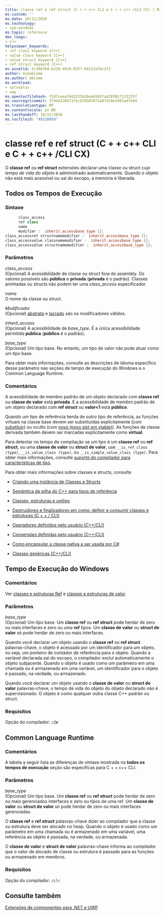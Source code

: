 ```yaml
---
title: classe ref e ref struct (C + + c++ CLI e C + + c++ /CLI CX) | Microsoft Docs
ms.custom: ''
ms.date: 10/12/2018
ms.technology:
- cpp-windows
ms.topic: reference
dev_langs:
- C++
helpviewer_keywords:
- ref class keyword [C++]
- value class keyword [C++]
- value struct keyword [C++]
- ref struct keyword [C++]
ms.assetid: 5c360764-b229-49c6-9357-66213afbc372
author: mikeblome
ms.author: mblome
ms.workload:
- cplusplus
- uwp
ms.openlocfilehash: f2d7ceea7dd3253b28eab5b5fad28381f115225f
ms.sourcegitcommit: 3f4e92266737ecb70507871e87dc8e2965ad7e04
ms.translationtype: MT
ms.contentlocale: pt-BR
ms.lasthandoff: 10/15/2018
ms.locfileid: "49328059"
---
```

# <a name="ref-class-and-ref-struct--ccli-and-ccx"></a>classe ref e ref struct (C + + c++ CLI e C + + c++ /CLI CX)

O **classe ref** ou **ref struct** extensões declarar uma classe ou struct cujo *tempo de vida do objeto* é administrado automaticamente. Quando o objeto não está mais acessível ou sai do escopo, a memória é liberada.

## <a name="all-runtimes"></a>Todos os Tempos de Execução

### <a name="syntax"></a>Sintaxe

```cpp
      class_access
      ref class
      name
      modifier :  inherit_accessbase_type {};
class_accessref structnamemodifier :  inherit_accessbase_type {};
class_accessvalue classnamemodifier :  inherit_accessbase_type {};
class_accessvalue structnamemodifier :  inherit_accessbase_type {};

```

### <a name="parameters"></a>Parâmetros

*class_access*<br/>
(Opcional) A acessibilidade de classe ou struct fora do assembly. Os valores possíveis são **pública** e **privada** (**privada** é o padrão). Classes aninhadas ou structs não podem ter uma *class_access* especificador.

*name*<br/>
O nome da classe ou struct.

*Modificador*<br/>
(Opcional) [abstrata](../windows/abstract-cpp-component-extensions.md) e [lacrado](../windows/sealed-cpp-component-extensions.md) são os modificadores válidos.

*inherit_access*<br/>
(Opcional) A acessibilidade de *base_type*. É a única acessibilidade permitida **pública** (**público** é o padrão).

*base_type*<br/>
(Opcional) Um tipo base. No entanto, um tipo de valor não pode atuar como um tipo base.

Para obter mais informações, consulte as descrições de idioma específico desse parâmetro nas seções de tempo de execução do Windows e o Common Language Runtime.

### <a name="remarks"></a>Comentários

A acessibilidade de membro padrão de um objeto declarado com **classe ref** ou **classe de valor** está **privada**. E a acessibilidade de membro padrão de um objeto declarado com **ref struct** ou **valor&lt;1** está **público**.

Quando um tipo de referência herda de outro tipo de referência, as funções virtuais na classe base devem ser substituídas explicitamente (com [substituir](../windows/override-cpp-component-extensions.md)) ou oculto (com [novo (novo slot em vtable)](../windows/new-new-slot-in-vtable-cpp-component-extensions.md)). As funções de classe derivada também devem ser marcadas explicitamente como **virtual**.

Para detectar no tempo de compilação se um tipo é um **classe ref** ou **ref struct**, ou uma **classe de valor** ou **struct de valor**, use `__is_ref_class (type)`, `__is_value_class (type)`, ou `__is_simple_value_class (type)`. Para obter mais informações, consulte [suporte do compilador para características de tipo](../windows/compiler-support-for-type-traits-cpp-component-extensions.md).

Para obter mais informações sobre classes e structs, consulte

- [Criando uma instância de Classes e Structs](../dotnet/how-to-define-and-consume-classes-and-structs-cpp-cli.md)

- [Semântica da pilha do C++ para tipos de referência](../dotnet/cpp-stack-semantics-for-reference-types.md)

- [Classes, estruturas e uniões](../cpp/classes-and-structs-cpp.md)

- [Destruidores e finalizadores em como: definir e consumir classes e estruturas (C + + / CLI)](../dotnet/how-to-define-and-consume-classes-and-structs-cpp-cli.md#BKMK_Destructors_and_finalizers)

- [Operadores definidos pelo usuário (C++/CLI)](../dotnet/user-defined-operators-cpp-cli.md)

- [Conversões definidas pelo usuário (C++/CLI)](../dotnet/user-defined-conversions-cpp-cli.md)

- [Como encapsular a classe nativa a ser usada por C#](../dotnet/how-to-wrap-native-class-for-use-by-csharp.md)

- [Classes genéricas (C++/CLI)](../windows/generic-classes-cpp-cli.md)

## <a name="windows-runtime"></a>Tempo de Execução do Windows

### <a name="remarks"></a>Comentários

Ver [classes e estruturas Ref](../cppcx/ref-classes-and-structs-c-cx.md) e [classes e estruturas de valor](https://msdn.microsoft.com/library/windows/apps/hh699861.aspx).

### <a name="parameters"></a>Parâmetros

*base_type*<br/>
(Opcional) Um tipo base. Um **classe ref** ou **ref struct** pode herdar de zero ou mais interfaces e zero ou uma **ref** tipos. Um **classe de valor** ou **struct de valor** só pode herdar de zero ou mais interfaces.

Quando você declarar um objeto usando o **classe ref** ou **ref struct** palavras-chave, o objeto é acessado por um identificador para um objeto, ou seja, um ponteiro de contador de referência para o objeto. Quando a variável declarada sai do escopo, o compilador exclui automaticamente o objeto subjacente. Quando o objeto é usado como um parâmetro em uma chamada ou é armazenado em uma variável, um identificador para o objeto é passado, na verdade, ou armazenado.

Quando você declarar um objeto usando o **classe de valor** ou **struct de valor** palavras-chave, o tempo de vida do objeto do objeto declarado não é supervisionado. O objeto é como qualquer outra classe C++ padrão ou struct.

### <a name="requirements"></a>Requisitos

Opção do compilador: `/ZW`

## <a name="common-language-runtime"></a>Common Language Runtime

### <a name="remarks"></a>Comentários

A tabela a seguir lista as diferenças de sintaxe mostrada na **todos os tempos de execução** seção são específicas para C + + c++ CLI.

### <a name="parameters"></a>Parâmetros

*base_type*<br/>
(Opcional) Um tipo base. Um **classe ref** ou **ref struct** pode herdar de zero ou mais gerenciados interfaces e zero ou tipos de uma ref. Um **classe de valor** ou **struct de valor** só pode herdar de zero ou mais interfaces gerenciadas.

O **classe ref** e **ref struct** palavras-chave dizer ao compilador que a classe ou estrutura deve ser alocado no heap. Quando o objeto é usado como um parâmetro em uma chamada ou é armazenado em uma variável, uma referência ao objeto é passada, na verdade, ou armazenada.

O **classe de valor** e **struct de valor** palavras-chave informa ao compilador que o valor de alocado de classe ou estrutura é passado para as funções ou armazenado em membros.

### <a name="requirements"></a>Requisitos

Opção do compilador: `/clr`

## <a name="see-also"></a>Consulte também

[Extensões de componentes para .NET e UWP](../windows/component-extensions-for-runtime-platforms.md)